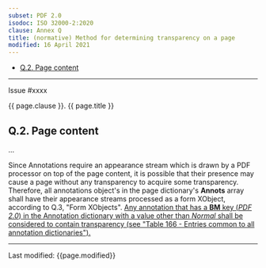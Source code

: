 ```yaml
---
subset: PDF 2.0
isodoc: ISO 32000-2:2020
clause: Annex Q
title: (normative) Method for determining transparency on a page
modified: 16 April 2021
---
```


<ul>
   <li><a href="clauseAnnexQ#HQ.2">Q.2. Page content</a>
   </li>
</ul>
<hr>

<link rel="stylesheet" href="../assets/iso-style.css">
<div class="isostyle">
<div class="fixedpopup" id="issuelink">
	Issue #xxxx
</div>

<p class="fake-h1">{{ page.clause }}. {{ page.title }}</p>

<h2 id="HQ.2">Q.2. Page content</h2>

<p>...</p>

<p>
Since Annotations require an appearance stream which is drawn by a PDF processor on top of the page content, it is possible
that their presence may cause a page without any transparency to acquire some transparency. Therefore, all annotations object's
in the page dictionary's <b>Annots</b> array shall have their appearance streams processed as a form XObject, according to Q.3, "Form XObjects".
<ins onMouseEnter="mouseEnter(this)" issue="51">Any annotation that has a <b>BM</b> key (<i>PDF 2.0</i>) in the Annotation dictionary with a value other than <i>Normal</i>
shall be considered to contain transparency (see "Table 166 - Entries common to all annotation dictionaries").</ins>
</p>

</div>


<hr>
<p class="footnote">Last modified: {{page.modified}}</p>
